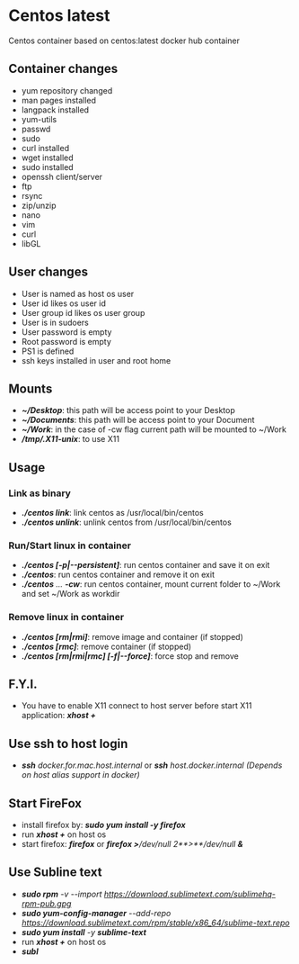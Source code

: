 # Centos latest

Centos container based on centos:latest docker hub container

## Container changes

* yum repository changed
* man pages installed
* langpack installed
* yum-utils
* passwd
* sudo
* curl installed
* wget installed
* sudo installed
* openssh client/server
* ftp
* rsync
* zip/unzip
* nano
* vim
* curl
* libGL

## User changes

* User is named as host os user
* User id likes os user id
* User group id likes os user group
* User is in sudoers
* User password is empty
* Root password is empty
* PS1 is defined
* ssh keys installed in user and root home

## Mounts

* _**~/Desktop**_: this path will be access point to your Desktop
* _**~/Documents**_: this path will be access point to your Document
* _**~/Work**_: in the case of -cw flag current path will be mounted to ~/Work
* _**/tmp/.X11-unix**_: to use X11


## Usage

### Link as binary

* _**./centos link**_: link centos as /usr/local/bin/centos   
* _**./centos unlink**_: unlink centos from /usr/local/bin/centos

### Run/Start linux in container

* _**./centos [-p|--persistent]**_: run centos container and save it on exit  
* _**./centos**_: run centos container and remove it on exit    
* _**./centos** ... **-cw**_: run centos container, mount current folder to ~/Work and set ~/Work as workdir

### Remove linux in container

* _**./centos [rm|rmi]**_: remove image and container (if stopped)  
* _**./centos [rmc]**_: remove container (if stopped)  
* _**./centos [rm|rmi|rmc] [-f|--force]**_: force stop and remove

## F.Y.I.

* You have to enable X11 connect to host server before start X11 application: _**xhost +**_

## Use ssh to host login

* _**ssh** docker.for.mac.host.internal_ or _**ssh** host.docker.internal_ _(Depends on host alias support in docker)_

## Start FireFox

* install firefox by: _**sudo yum install -y firefox**_
* run _**xhost +**_ on host os
* start firefox: _**firefox**_ or _**firefox >**/dev/null 2**>**/dev/null **&**_

## Use Subline text

* _**sudo rpm** -v --import https://download.sublimetext.com/sublimehq-rpm-pub.gpg_
* _**sudo yum-config-manager** --add-repo https://download.sublimetext.com/rpm/stable/x86_64/sublime-text.repo_
* _**sudo yum install** -y **sublime-text**_
* run _**xhost +**_ on host os
* _**subl**_
